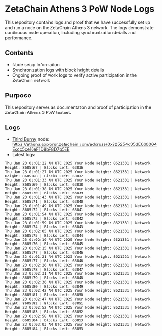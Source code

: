 # ZetaChain Athens 3 PoW Node Logs
This repository contains logs and proof that we have successfully set up and run a node on the ZetaChain Athens 3 network. The logs demonstrate continuous node operation, including synchronization details and performance.

## Contents
- Node setup information
- Synchronization logs with block height details
- Ongoing proof of work logs to verify active participation in the ZetaChain network

## Purpose
This repository serves as documentation and proof of participation in the ZetaChain Athens 3 PoW testnet.

## Logs

- [Third Bunny](https://thirdbunny.xyz/) node: https://athens.explorer.zetachain.com/address/0x225254d35dE666064Eccc5ce16eF1D8bF8D7b5EE
- Latest logs:
```
Thu Jan 23 01:01:22 AM UTC 2025 Your Node Height: 8621331 | Network Height: 8685167 | Blocks Left: 63836
Thu Jan 23 01:01:27 AM UTC 2025 Your Node Height: 8621331 | Network Height: 8685168 | Blocks Left: 63837
Thu Jan 23 01:01:33 AM UTC 2025 Your Node Height: 8621331 | Network Height: 8685169 | Blocks Left: 63838
Thu Jan 23 01:01:38 AM UTC 2025 Your Node Height: 8621331 | Network Height: 8685170 | Blocks Left: 63839
Thu Jan 23 01:01:43 AM UTC 2025 Your Node Height: 8621331 | Network Height: 8685171 | Blocks Left: 63840
Thu Jan 23 01:01:49 AM UTC 2025 Your Node Height: 8621331 | Network Height: 8685172 | Blocks Left: 63841
Thu Jan 23 01:01:54 AM UTC 2025 Your Node Height: 8621331 | Network Height: 8685173 | Blocks Left: 63842
Thu Jan 23 01:01:59 AM UTC 2025 Your Node Height: 8621331 | Network Height: 8685174 | Blocks Left: 63843
Thu Jan 23 01:02:05 AM UTC 2025 Your Node Height: 8621331 | Network Height: 8685175 | Blocks Left: 63844
Thu Jan 23 01:02:10 AM UTC 2025 Your Node Height: 8621331 | Network Height: 8685176 | Blocks Left: 63845
Thu Jan 23 01:02:15 AM UTC 2025 Your Node Height: 8621331 | Network Height: 8685177 | Blocks Left: 63846
Thu Jan 23 01:02:21 AM UTC 2025 Your Node Height: 8621331 | Network Height: 8685177 | Blocks Left: 63846
Thu Jan 23 01:02:26 AM UTC 2025 Your Node Height: 8621331 | Network Height: 8685178 | Blocks Left: 63847
Thu Jan 23 01:02:31 AM UTC 2025 Your Node Height: 8621331 | Network Height: 8685179 | Blocks Left: 63848
Thu Jan 23 01:02:36 AM UTC 2025 Your Node Height: 8621331 | Network Height: 8685180 | Blocks Left: 63849
Thu Jan 23 01:02:42 AM UTC 2025 Your Node Height: 8621331 | Network Height: 8685181 | Blocks Left: 63850
Thu Jan 23 01:02:47 AM UTC 2025 Your Node Height: 8621331 | Network Height: 8685182 | Blocks Left: 63851
Thu Jan 23 01:02:52 AM UTC 2025 Your Node Height: 8621331 | Network Height: 8685183 | Blocks Left: 63852
Thu Jan 23 01:02:58 AM UTC 2025 Your Node Height: 8621331 | Network Height: 8685184 | Blocks Left: 63853
Thu Jan 23 01:03:03 AM UTC 2025 Your Node Height: 8621331 | Network Height: 8685184 | Blocks Left: 63853
```
